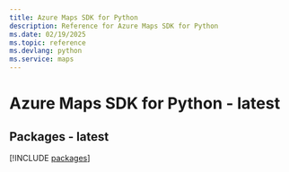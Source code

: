 ```yaml
---
title: Azure Maps SDK for Python
description: Reference for Azure Maps SDK for Python
ms.date: 02/19/2025
ms.topic: reference
ms.devlang: python
ms.service: maps
---
```

# Azure Maps SDK for Python - latest
## Packages - latest
[!INCLUDE [packages](maps-index.md)]
